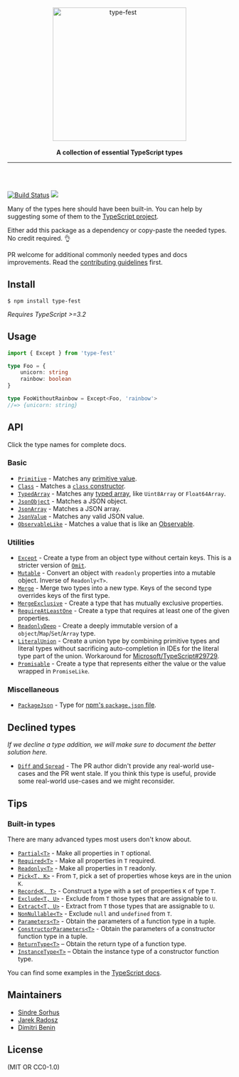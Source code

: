 <div align="center">
	<br>
	<br>
	<img src="media/logo.svg" alt="type-fest" height="300">
	<br>
	<br>
	<b>A collection of essential TypeScript types</b>
	<br>
	<hr>
</div>
<br>
<br>

[![Build Status](https://travis-ci.com/sindresorhus/type-fest.svg?branch=master)](https://travis-ci.com/sindresorhus/type-fest)
[![](https://img.shields.io/badge/unicorn-approved-ff69b4.svg)](https://www.youtube.com/watch?v=9auOCbH5Ns4)

<!-- Commented out until they actually show anything
[![npm dependents](https://badgen.net/npm/dependents/type-fest)](https://www.npmjs.com/package/type-fest?activeTab=dependents) [![npm downloads](https://badgen.net/npm/dt/type-fest)](https://www.npmjs.com/package/type-fest)
-->

Many of the types here should have been built-in. You can help by suggesting some of them to the [TypeScript project](https://github.com/Microsoft/TypeScript/blob/master/CONTRIBUTING.md).

Either add this package as a dependency or copy-paste the needed types. No credit required. 👌

PR welcome for additional commonly needed types and docs improvements. Read the [contributing guidelines](.github/contributing.md) first.

## Install

```
$ npm install type-fest
```

_Requires TypeScript >=3.2_

## Usage

```ts
import { Except } from 'type-fest'

type Foo = {
    unicorn: string
    rainbow: boolean
}

type FooWithoutRainbow = Except<Foo, 'rainbow'>
//=> {unicorn: string}
```

## API

Click the type names for complete docs.

### Basic

-   [`Primitive`](source/basic.d.ts) - Matches any [primitive value](https://developer.mozilla.org/en-US/docs/Glossary/Primitive).
-   [`Class`](source/basic.d.ts) - Matches a [`class` constructor](https://developer.mozilla.org/en-US/docs/Web/JavaScript/Reference/Classes).
-   [`TypedArray`](source/basic.d.ts) - Matches any [typed array](https://developer.mozilla.org/en-US/docs/Web/JavaScript/Reference/Global_Objects/TypedArray), like `Uint8Array` or `Float64Array`.
-   [`JsonObject`](source/basic.d.ts) - Matches a JSON object.
-   [`JsonArray`](source/basic.d.ts) - Matches a JSON array.
-   [`JsonValue`](source/basic.d.ts) - Matches any valid JSON value.
-   [`ObservableLike`](source/basic.d.ts) - Matches a value that is like an [Observable](https://github.com/tc39/proposal-observable).

### Utilities

-   [`Except`](source/except.d.ts) - Create a type from an object type without certain keys. This is a stricter version of [`Omit`](https://www.typescriptlang.org/docs/handbook/release-notes/typescript-3-5.html#the-omit-helper-type).
-   [`Mutable`](source/mutable.d.ts) - Convert an object with `readonly` properties into a mutable object. Inverse of `Readonly<T>`.
-   [`Merge`](source/merge.d.ts) - Merge two types into a new type. Keys of the second type overrides keys of the first type.
-   [`MergeExclusive`](source/merge-exclusive.d.ts) - Create a type that has mutually exclusive properties.
-   [`RequireAtLeastOne`](source/require-at-least-one.d.ts) - Create a type that requires at least one of the given properties.
-   [`ReadonlyDeep`](source/readonly-deep.d.ts) - Create a deeply immutable version of a `object`/`Map`/`Set`/`Array` type.
-   [`LiteralUnion`](source/literal-union.d.ts) - Create a union type by combining primitive types and literal types without sacrificing auto-completion in IDEs for the literal type part of the union. Workaround for [Microsoft/TypeScript#29729](https://github.com/Microsoft/TypeScript/issues/29729).
-   [`Promisable`](source/promisable.d.ts) - Create a type that represents either the value or the value wrapped in `PromiseLike`.

### Miscellaneous

-   [`PackageJson`](source/package-json.d.ts) - Type for [npm's `package.json` file](https://docs.npmjs.com/creating-a-package-json-file).

## Declined types

_If we decline a type addition, we will make sure to document the better solution here._

-   [`Diff` and `Spread`](https://github.com/sindresorhus/type-fest/pull/7) - The PR author didn't provide any real-world use-cases and the PR went stale. If you think this type is useful, provide some real-world use-cases and we might reconsider.

## Tips

### Built-in types

There are many advanced types most users don't know about.

-   [`Partial<T>`](https://github.com/Microsoft/TypeScript/blob/2961bc3fc0ea1117d4e53bc8e97fa76119bc33e3/src/lib/es5.d.ts#L1401-L1406) - Make all properties in `T` optional.
-   [`Required<T>`](https://github.com/Microsoft/TypeScript/blob/2961bc3fc0ea1117d4e53bc8e97fa76119bc33e3/src/lib/es5.d.ts#L1408-L1413) - Make all properties in `T` required.
-   [`Readonly<T>`](https://github.com/Microsoft/TypeScript/blob/2961bc3fc0ea1117d4e53bc8e97fa76119bc33e3/src/lib/es5.d.ts#L1415-L1420) - Make all properties in `T` readonly.
-   [`Pick<T, K>`](https://github.com/Microsoft/TypeScript/blob/2961bc3fc0ea1117d4e53bc8e97fa76119bc33e3/src/lib/es5.d.ts#L1422-L1427) - From `T`, pick a set of properties whose keys are in the union `K`.
-   [`Record<K, T>`](https://github.com/Microsoft/TypeScript/blob/2961bc3fc0ea1117d4e53bc8e97fa76119bc33e3/src/lib/es5.d.ts#L1429-L1434) - Construct a type with a set of properties `K` of type `T`.
-   [`Exclude<T, U>`](https://github.com/Microsoft/TypeScript/blob/2961bc3fc0ea1117d4e53bc8e97fa76119bc33e3/src/lib/es5.d.ts#L1436-L1439) - Exclude from `T` those types that are assignable to `U`.
-   [`Extract<T, U>`](https://github.com/Microsoft/TypeScript/blob/2961bc3fc0ea1117d4e53bc8e97fa76119bc33e3/src/lib/es5.d.ts#L1441-L1444) - Extract from `T` those types that are assignable to `U`.
-   [`NonNullable<T>`](https://github.com/Microsoft/TypeScript/blob/2961bc3fc0ea1117d4e53bc8e97fa76119bc33e3/src/lib/es5.d.ts#L1446-L1449) - Exclude `null` and `undefined` from `T`.
-   [`Parameters<T>`](https://github.com/Microsoft/TypeScript/blob/2961bc3fc0ea1117d4e53bc8e97fa76119bc33e3/src/lib/es5.d.ts#L1451-L1454) - Obtain the parameters of a function type in a tuple.
-   [`ConstructorParameters<T>`](https://github.com/Microsoft/TypeScript/blob/2961bc3fc0ea1117d4e53bc8e97fa76119bc33e3/src/lib/es5.d.ts#L1456-L1459) - Obtain the parameters of a constructor function type in a tuple.
-   [`ReturnType<T>`](https://github.com/Microsoft/TypeScript/blob/2961bc3fc0ea1117d4e53bc8e97fa76119bc33e3/src/lib/es5.d.ts#L1461-L1464) – Obtain the return type of a function type.
-   [`InstanceType<T>`](https://github.com/Microsoft/TypeScript/blob/2961bc3fc0ea1117d4e53bc8e97fa76119bc33e3/src/lib/es5.d.ts#L1466-L1469) – Obtain the instance type of a constructor function type.

You can find some examples in the [TypeScript docs](https://www.typescriptlang.org/docs/handbook/advanced-types.html#predefined-conditional-types).

## Maintainers

-   [Sindre Sorhus](https://github.com/sindresorhus)
-   [Jarek Radosz](https://github.com/CvX)
-   [Dimitri Benin](https://github.com/BendingBender)

## License

(MIT OR CC0-1.0)

